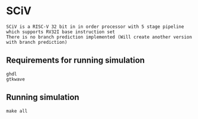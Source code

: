 # SCiV

    SCiV is a RISC-V 32 bit in in order processor with 5 stage pipeline  which supports RV32I base instruction set
    There is no branch prediction implemented (Will create another version with branch prediction)


## Requirements for running simulation

    ghdl
    gtkwave

## Running simulation

    make all
